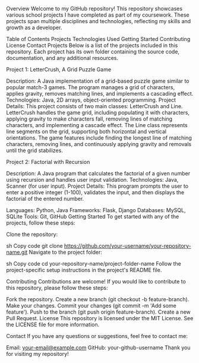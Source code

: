 Overview
Welcome to my GitHub repository! This repository showcases various school projects I have completed as part of my coursework. These projects span multiple disciplines and technologies, reflecting my skills and growth as a developer.

Table of Contents
Projects
Technologies Used
Getting Started
Contributing
License
Contact
Projects
Below is a list of the projects included in this repository. Each project has its own folder containing the source code, documentation, and any additional resources.

Project 1: LetterCrush, A Grid Puzzle Game

Description: A Java implementation of a grid-based puzzle game similar to popular match-3 games. The program manages a grid of characters, applies gravity, removes matching lines, and implements a cascading effect. Technologies: Java, 2D arrays, object-oriented programming. Project Details: This project consists of two main classes: LetterCrush and Line. LetterCrush handles the game grid, including populating it with characters, applying gravity to make characters fall, removing lines of matching characters, and implementing a cascade effect. The Line class represents line segments on the grid, supporting both horizontal and vertical orientations. The game features include finding the longest line of matching characters, removing lines, and continuously applying gravity and removals until the grid stabilizes.

Project 2: Factorial with Recursion

Description: A Java program that calculates the factorial of a given number using recursion and handles user input validation. Technologies: Java, Scanner (for user input). Project Details: This program prompts the user to enter a positive integer (1-100), validates the input, and then displays the factorial of the entered number.



Languages: Python, Java
Frameworks: Flask, Django
Databases: MySQL, SQLite
Tools: Git, GitHub
Getting Started
To get started with any of the projects, follow these steps:

Clone the repository:

sh
Copy code
git clone https://github.com/your-username/your-repository-name.git
Navigate to the project folder:

sh
Copy code
cd your-repository-name/project-folder-name
Follow the project-specific setup instructions in the project's README file.

Contributing
Contributions are welcome! If you would like to contribute to this repository, please follow these steps:

Fork the repository.
Create a new branch (git checkout -b feature-branch).
Make your changes.
Commit your changes (git commit -m 'Add some feature').
Push to the branch (git push origin feature-branch).
Create a new Pull Request.
License
This repository is licensed under the MIT License. See the LICENSE file for more information.

Contact
If you have any questions or suggestions, feel free to contact me:

Email: your-email@example.com
GitHub: your-github-username
Thank you for visiting my repository!
